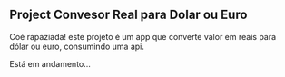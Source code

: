 ## Project Convesor Real para Dolar ou Euro
Coé rapaziada! este projeto é um app que converte valor em reais para dólar ou euro, consumindo uma api.

Está em andamento...
